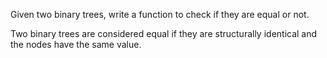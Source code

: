 Given two binary trees, write a function to check if they are equal or not.

Two binary trees are considered equal if they are structurally identical and the nodes have the same value.

